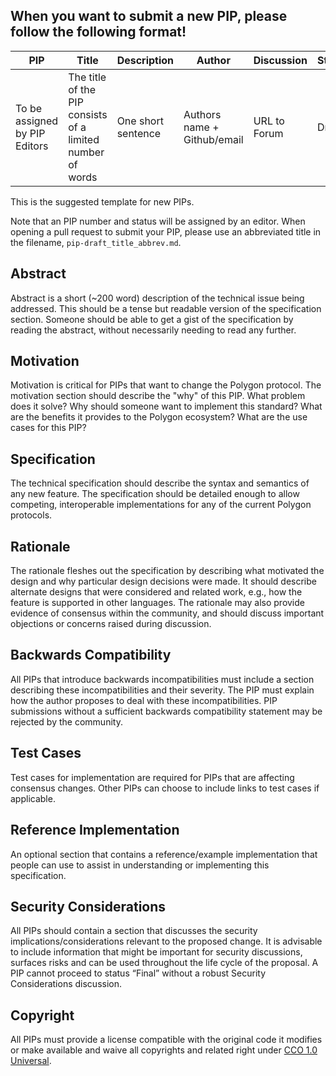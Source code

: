 
## When you want to submit a new PIP, please follow the following format! 

| PIP               | Title                           | Description          | Author                        | Discussion | Status | Type                                     | Date                  |
|-------------------|---------------------------------|----------------------|-------------------------------|------------|--------|------------------------------------------|-----------------------|
| To be assigned by PIP Editors | The title of the PIP consists of a limited number of words | One short sentence | Authors name + Github/email | URL to Forum  | Draft  | Core, Contracts, Interface or Informational | (yyyy-mm-dd) format |

This is the suggested template for new PIPs.

Note that an PIP number and status will be assigned by an editor. When opening a pull request to submit your PIP, please use an abbreviated title in the filename, `pip-draft_title_abbrev.md`.


## Abstract

Abstract is a short (~200 word) description of the technical issue being addressed. This should be a tense but readable version of the specification section. Someone should be able to get a gist of the specification by reading the abstract, without necessarily needing to read any further.

## Motivation

Motivation is critical for PIPs that want to change the Polygon protocol. The motivation section should describe the "why" of this PIP. What problem does it solve? Why should someone want to implement this standard? What are the benefits it provides to the Polygon ecosystem? What are the use cases for this PIP?

## Specification

The technical specification should describe the syntax and semantics of any new feature. The specification should be detailed enough to allow competing, interoperable implementations for any of the current Polygon protocols.

## Rationale

The rationale fleshes out the specification by describing what motivated the design and why particular design decisions were made. It should describe alternate designs that were considered and related work, e.g., how the feature is supported in other languages. The rationale may also provide evidence of consensus within the community, and should discuss important objections or concerns raised during discussion.

## Backwards Compatibility

All PIPs that introduce backwards incompatibilities must include a section describing these incompatibilities and their severity. The PIP must explain how the author proposes to deal with these incompatibilities. PIP submissions without a sufficient backwards compatibility statement  may be rejected by the community.

## Test Cases

Test cases for implementation are required for PIPs that are affecting consensus changes. Other PIPs can choose to include links to test cases if applicable.

## Reference Implementation

An optional section that contains a reference/example implementation that people can use to assist in understanding or implementing this specification.

## Security Considerations

All PIPs should contain a section that discusses the security implications/considerations relevant to the proposed change. It is advisable to include information that might be important for security discussions, surfaces risks and can be used throughout the life cycle of the proposal. A PIP cannot proceed to status “Final” without a robust Security Considerations discussion.

## Copyright

All PIPs must provide a license compatible with the original code it modifies or make available and waive all copyrights and related right under [CCO 1.0 Universal](https://creativecommons.org/publicdomain/zero/1.0/legalcode).
